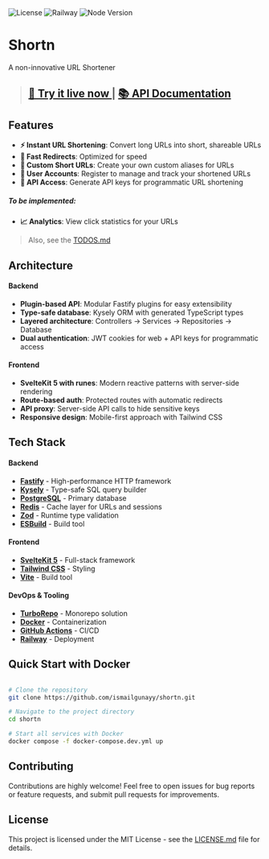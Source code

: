 <div align="left">
    <img src="https://img.shields.io/badge/license-MIT-blue.svg?logo=mit" alt="License" />
    <img src="https://img.shields.io/badge/Deployment-Railway-blueviolet" alt="Railway" />
    <img src="https://img.shields.io/badge/node-v24.10.0-44883e?logo=nodedotjs" alt="Node Version" />
</div>

# Shortn

A non-innovative URL Shortener

> ## **[🚀 Try it live now ](https://shortn.top)** | **[📚 API Documentation](https://docs.shortn.top)**

## Features

- **⚡ Instant URL Shortening**: Convert long URLs into short, shareable URLs
- **🚀 Fast Redirects**: Optimized for speed
- **🎨 Custom Short URLs**: Create your own custom aliases for URLs
- **👤 User Accounts**: Register to manage and track your shortened URLs
- **🔑 API Access**: Generate API keys for programmatic URL shortening

##### To be implemented:

- **📈 Analytics**: View click statistics for your URLs

> Also, see the [TODOS.md](TODOS.md)

## Architecture

#### Backend

- **Plugin-based API**: Modular Fastify plugins for easy extensibility
- **Type-safe database**: Kysely ORM with generated TypeScript types
- **Layered architecture**: Controllers → Services → Repositories → Database
- **Dual authentication**: JWT cookies for web + API keys for programmatic access

#### Frontend

- **SvelteKit 5 with runes**: Modern reactive patterns with server-side rendering
- **Route-based auth**: Protected routes with automatic redirects
- **API proxy**: Server-side API calls to hide sensitive keys
- **Responsive design**: Mobile-first approach with Tailwind CSS

## Tech Stack

#### Backend

- **[Fastify](https://fastify.dev/)** - High-performance HTTP framework
- **[Kysely](https://kysely.dev/)** - Type-safe SQL query builder
- **[PostgreSQL](https://www.postgresql.org/)** - Primary database
- **[Redis](https://redis.io/)** - Cache layer for URLs and sessions
- **[Zod](https://zod.dev/)** - Runtime type validation
- **[ESBuild](https://esbuild.github.io/)** - Build tool

#### Frontend

- **[SvelteKit 5](https://kit.svelte.dev/)** - Full-stack framework
- **[Tailwind CSS](https://tailwindcss.com/)** - Styling
- **[Vite](https://vite.dev)** - Build tool

#### DevOps & Tooling

- **[TurboRepo](https://turbo.build/repo)** - Monorepo solution
- **[Docker](https://www.docker.com/)** - Containerization
- **[GitHub Actions](https://github.com/features/actions)** - CI/CD
- **[Railway](https://railway.app)** - Deployment

## Quick Start with Docker

```bash

# Clone the repository
git clone https://github.com/ismailgunayy/shortn.git

# Navigate to the project directory
cd shortn

# Start all services with Docker
docker compose -f docker-compose.dev.yml up
```

## Contributing

Contributions are highly welcome! Feel free to open issues for bug reports or feature requests, and submit pull requests for improvements.

## License

This project is licensed under the MIT License - see the [LICENSE.md](LICENSE.md) file for details.
